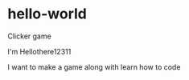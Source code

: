 # hello-world
Clicker game

I'm Hellothere12311

I want to make a game along with learn how to code
